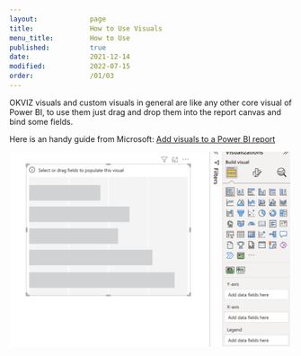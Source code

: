 ```yaml
---
layout:             page
title:              How to Use Visuals
menu_title:         How to Use
published:          true
date:               2021-12-14
modified:           2022-07-15
order:              /01/03
---
```


OKVIZ visuals and custom visuals in general are like any other core visual of Power BI, to use them just drag and drop them into the report canvas and bind some fields. 

Here is an handy guide from Microsoft: [Add visuals to a Power BI report](https://docs.microsoft.com/en-us/power-bi/visuals/power-bi-report-add-visualizations-i)

<img src="images/visuals-drag.png" width="500">
